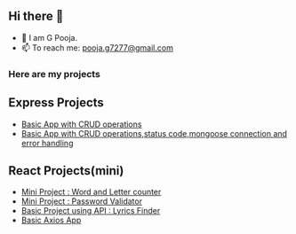 ## Hi there 👋
- 👀 I am G Pooja.
- 📫 To reach me: pooja.g7277@gmail.com

### Here are my projects
## Express Projects
- [Basic App with CRUD operations](https://github.com/poojag7277/expressApp1)
- [Basic App with CRUD operations,status code,mongoose connection and error handling]()

## React Projects(mini)
- [Mini Project : Word and Letter counter ](https://github.com/poojag7277/reactProject)
- [Mini Project : Password Validator]()
- [Basic Project using API : Lyrics Finder]()
- [Basic Axios App]()
